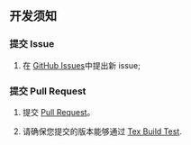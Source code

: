 ## 开发须知

### 提交 Issue

1. 在 [GitHub Issues](https://github.com/HFUTTUG/HFUT_Letter/issues)中提出新 issue;

### 提交 Pull Request

1. 提交 [Pull Request](https://github.com/HFUTTUG/HFUT_Letter/pulls)。

2. 请确保您提交的版本能够通过 [Tex Build Test](https://github.com/HFUTTUG/HFUT_Letter/actions/workflows/tex_build_test.yml).